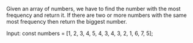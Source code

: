 Given an array of numbers, we have to find the number with the most frequency and return it. If there are two or more numbers with the same most frequency then return the biggest number. 

Input: const numbers = [1, 2, 3, 4, 5, 4, 3, 4, 3, 2, 1, 6, 7, 5];